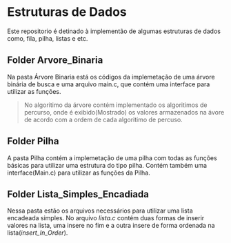 
# Estruturas de Dados

Este repositorio é detinado à implementão de algumas estruturas de dados como, fila, pilha, listas e etc.
## Folder Arvore_Binaria
Na pasta Árvore Binaria está os códigos da implemetação de uma árvore binária de busca e uma arquivo main.c, que contém uma interface para utilizar as funções.
> No algoritimo da árvore contém implementado os algoritimos de percurso, onde é exibido(Mostrado) os valores armazenados na ávore de acordo com a ordem de cada algoritimo de percuso.

## Folder Pilha

A pasta Pilha contém a implemetação de uma pilha com todas as funções básicas para utilizar uma estrutura do tipo pilha. Contém também uma interface(Main.c) para utilizar as funções da Pilha.

## Folder Lista_Simples_Encadiada
Nessa pasta estão os arquivos necessários para utilizar uma lista encadeada simples. No arquivo *lista.c* contém duas formas de inserir valores na lista, uma insere no fim e a outra insere de forma ordenada na lista(*insert_In_Order*).

